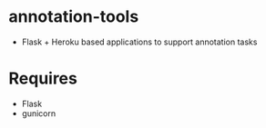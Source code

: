 # annotation-tools
- Flask + Heroku based applications to support annotation tasks

# Requires
- Flask
- gunicorn
